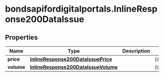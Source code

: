 # bondsapifordigitalportals.InlineResponse200DataIssue

## Properties

Name | Type | Description | Notes
------------ | ------------- | ------------- | -------------
**price** | [**InlineResponse200DataIssuePrice**](InlineResponse200DataIssuePrice.md) |  | [optional] 
**volume** | [**InlineResponse200DataIssueVolume**](InlineResponse200DataIssueVolume.md) |  | [optional] 


